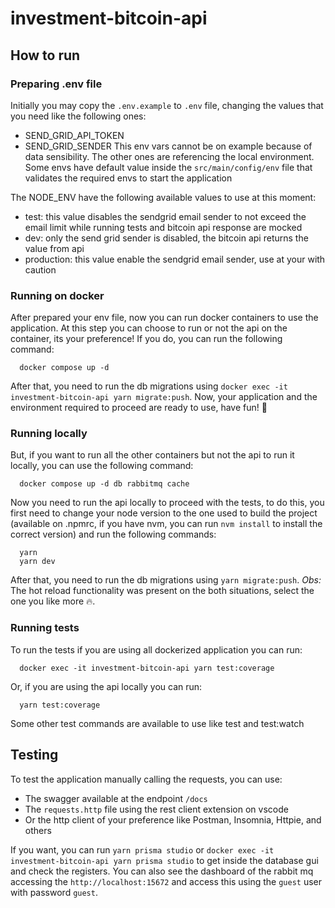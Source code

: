 # investment-bitcoin-api

## How to run

### Preparing .env file
Initially you may copy the `.env.example` to `.env` file, changing the values that you need like the following ones:
- SEND_GRID_API_TOKEN
- SEND_GRID_SENDER
This env vars cannot be on example because of data sensibility. The other ones are referencing the local environment.
Some envs have default value inside the `src/main/config/env` file that validates the required envs to start the application

The NODE_ENV have the following available values to use at this moment:
* test: this value disables the sendgrid email sender to not exceed the email limit while running tests and bitcoin api response are mocked
* dev: only the send grid sender is disabled, the bitcoin api returns the value from api
* production: this value enable the sendgrid email sender, use at your with caution

### Running on docker
After prepared your env file, now you can run docker containers to use the application. At this step you can choose to run or not the api on the container, its your preference!
If you do, you can run the following command:
````shell
  docker compose up -d
````
After that, you need to run the db migrations using `docker exec -it investment-bitcoin-api yarn migrate:push`.
Now, your application and the environment required to proceed are ready to use, have fun! 🚀

### Running locally
But, if you want to run all the other containers but not the api to run it locally, you can use the following command:
````shell
  docker compose up -d db rabbitmq cache
````
Now you need to run the api locally to proceed with the tests, to do this, you first need to change your node version to the one used to build the project (available on .npmrc, if you have nvm, you can run `nvm install` to install the correct version) and run the following commands:
````shell
  yarn
  yarn dev
````
After that, you need to run the db migrations using `yarn migrate:push`.
*Obs:* The hot reload functionality was present on the both situations, select the one you like more 🔥.

### Running tests
To run the tests if you are using all dockerized application you can run:
````shell
  docker exec -it investment-bitcoin-api yarn test:coverage
````
Or, if you are using the api locally you can run:
````shell
  yarn test:coverage
````
Some other test commands are available to use like test and test:watch 

## Testing

To test the application manually calling the requests, you can use:
* The swagger available at the endpoint `/docs`
* The `requests.http` file using the rest client extension on vscode
* Or the http client of your preference like Postman, Insomnia, Httpie, and others

If you want, you can run `yarn prisma studio` or `docker exec -it investment-bitcoin-api yarn prisma studio` to get inside the database gui and check the registers.
You can also see the dashboard of the rabbit mq accessing the `http://localhost:15672` and access this using the `guest` user with password `guest`. 